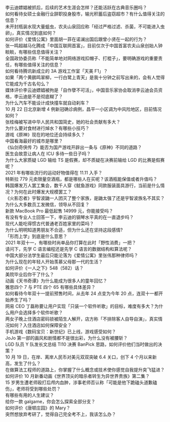 李云迪嫖娼被抓后，后续的艺术生涯会怎样？还能活跃在古典音乐圈吗？  
如何看待女硕士金融行业辞职投身股市，输光积蓄后盗窃超市？有什么值得关注的信息？  
未开封瓶装水现大量蛆虫，农夫山泉回应称「经过严格过滤、杀菌，不可能进入虫卵」，真实情况到底如何？  
如何评价《爱情公寓》里面胡一菲在诺澜出国后跟曾小贤在一起的行为？  
张一鸣超越马化腾成「中国互联网首富」，目前仅次于中国首富农夫山泉创始人钟睒睒，有哪些信息值得关注？  
全国政协委员称「不能简单地对网络游戏扣帽子、打棍子」，要明确游戏的重要责任，有哪些值得关注的信息？  
如何看待腾讯新成立的 3A 游戏工作室「天美 F1」？  
如果「两个黄鹂鸣翠柳，一行白鹭上青天」是我十分钟之前写出来的，会有人觉得它能成为千古名句么？  
媒体评价李云迪嫖娼被拘是「自作孽不可活」，中国音乐家协会取消李云迪会员资格，李云迪是不是彻底糊了？  
为什么汽车不能设计成快撞车就自动刹车？  
10 月 22 日北京新增 4 例新冠确诊病例，昌平一小区调为中风险地区，目前情况如何？  
张桂梅被写进中华人民共和国简史，她的社会贡献有多大？  
为什么要对食材进行焯水？有哪些小技巧？  
游戏《原神》现在的地位还会持续多久？  
中国看海最好的城市是哪里？  
《仙剑奇侠传 7》能否为国产游戏开辟出一条与《原神》不同的道路？  
医生会故意让病人在 ICU 多待一些日子吗？  
为什么大家质疑 LGD 输给 TS 是假赛，却不质疑在决赛前输给 LGD 的比赛是假赛呢？  
2021 年有哪些流行的运动好物值得在 11.11 入手？  
特斯拉 779 元卖限量空酒瓶，都是哪些人在买呢？该酒瓶能保值或者升值吗？  
韩国爆发万人罢工集会，数千人穿《鱿鱼游戏》同款服装面具游行，当前是什么情况？为何在此时爆发大规模罢工？  
《火影忍者》宇智波鼬一人团灭了整个家族，是鼬太强了还是宇智波族名不其实？  
为什么大多数员工发微信，领导从不回复？  
新款 MacBook Pro 最低起售 14999 元，你能接受吗？  
有没有专业人士回答一下，李云迪的钢琴水平真的在一直退步吗？  
现代人能吃得惯古代普通老百姓家里的菜吗？  
为什么明明知道男朋友不合适，但为什么还在坚持这段感情?  
「形而上学」到底是什么意思？  
2021 年双十一，有哪些时尚单品你打算在此时「野性消费」一把？  
请问下，先学 C 语言编程还是先学 C 语言的数据结构和算法呢？  
中国大部分法学生最后只能沦落为《爱情公寓》里张伟那种律师吗？  
为什么现在的年轻人开始羡慕父母那一代的生活？  
如何评价《一人之下》548（582）话？  
美院毕业后你干了什么？  
动画《天书奇谭》为什么能成为很多人的童年回忆？  
雅思四个 7 与 PTE 四个 65 有哪些具体差异？  
如何看待今年双十一提前预售时间，从去年 24 点变为今年 20 点，连双十一都开始养生了吗？  
网易 CEO 丁磊称要让用户实现「只装一个软件听歌」的目标，难度有多大？为什么用户会选择多个软件听歌？  
两女子晚上住酒店密码锁被陌生人解开，店方称「不排除客人自导自演」，真实情况如何？入住酒店如何保障安全？  
手机游戏《数码宝贝：新世纪》已上线，游戏感受如何？  
JoJo 第一部的画风和剧情都不是很出彩，为什么没有被腰斩？  
LGD 队员 Y 队发长文总结 TI10 决赛 BanPick 思路，如何评价他们当时做出的决策？  
10 月 19 日，在岸、离岸人民币对美元双双突破 6.4 关口，创下 4 个月以来新高，发生了什么？  
在做算法工程师的道路上，你掌握了什么概念或技术使你感觉自我提升突飞猛进？  
如何评价 10 月新番动画《世界顶尖的暗杀者转生为异世界贵族》第二集？  
15 岁男生遭老师殴打后颅内血肿，涉事老师否认称「可能是他下跪磕头道歉磕伤」，老师将受到哪些处罚？  
有哪些有用的人生建议？  
给你一款 galgame，你会怎么探索全部分支？  
如何评价《唐顿庄园》的 Mary？  
突然想放弃考研了，觉得自己完全考不上，我该怎么办？  
